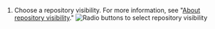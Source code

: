 1. Choose a repository visibility. For more information, see "[About repository visibility](/github/creating-cloning-and-archiving-repositories/about-repository-visibility)."
   ![Radio buttons to select repository visibility](/assets/images/help/repository/create-repository-public-private.png)
